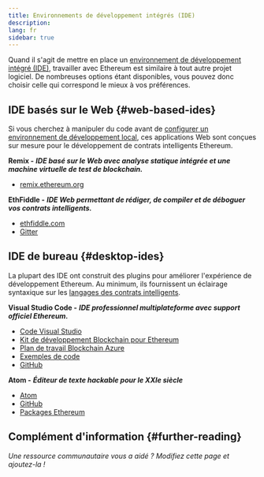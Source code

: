 ```yaml
---
title: Environnements de développement intégrés (IDE)
description:
lang: fr
sidebar: true
---
```


Quand il s'agit de mettre en place un [environnement de développement intégré (IDE)](https://en.wikipedia.org/wiki/Integrated_development_environment), travailler avec Ethereum est similaire à tout autre projet logiciel. De nombreuses options étant disponibles, vous pouvez donc choisir celle qui correspond le mieux à vos préférences.

## IDE basés sur le Web {#web-based-ides}

Si vous cherchez à manipuler du code avant de [configurer un environnement de développement local](/developers/local-environment/), ces applications Web sont conçues sur mesure pour le développement de contrats intelligents Ethereum.

**Remix -** **_IDE basé sur le Web avec analyse statique intégrée et une machine virtuelle de test de blockchain._**

- [remix.ethereum.org](https://remix.ethereum.org/)

**EthFiddle -** **_IDE Web permettant de rédiger, de compiler et de déboguer vos contrats intelligents._**

- [ethfiddle.com](https://ethfiddle.com/)
- [Gitter](https://gitter.im/loomnetwork/ethfiddle)

## IDE de bureau {#desktop-ides}

La plupart des IDE ont construit des plugins pour améliorer l'expérience de développement Ethereum. Au minimum, ils fournissent un éclairage syntaxique sur les [langages des contrats intelligents](/developers/docs/smart-contracts/languages/).

**Visual Studio Code -** **_IDE professionnel multiplateforme avec support officiel Ethereum._**

- [Code Visual Studio](https://code.visualstudio.com/)
- [Kit de développement Blockchain pour Ethereum](https://marketplace.visualstudio.com/items?itemName=AzBlockchain.azure-blockchain)
- [Plan de travail Blockchain Azure](https://azuremarketplace.microsoft.com/en-us/marketplace/apps/microsoft-azure-blockchain.azure-blockchain-workbench?tab=Overview)
- [Exemples de code](https://github.com/Azure-Samples/blockchain/blob/master/blockchain-workbench/application-and-smart-contract-samples/readme.md)
- [GitHub](https://github.com/microsoft/vscode)

**Atom -** **_Éditeur de texte hackable pour le XXIe siècle_**

- [Atom](https://atom.io/)
- [GitHub](https://github.com/atom)
- [Packages Ethereum](https://atom.io/packages/search?utf8=%E2%9C%93&q=keyword%3Aethereum&commit=Search)

## Complément d'information {#further-reading}

_Une ressource communautaire vous a aidé ? Modifiez cette page et ajoutez-la !_
